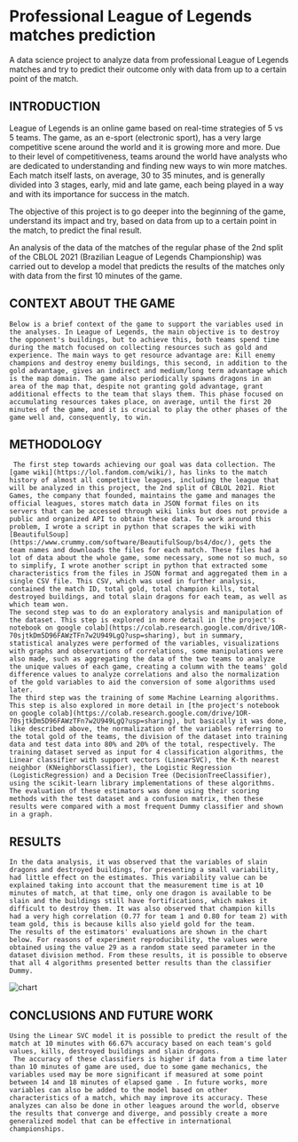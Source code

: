 # Professional League of Legends matches prediction
A data science project to analyze data from professional League of Legends matches and try to predict their outcome only with data from up to a certain point of the match.


## INTRODUCTION
League of Legends is an online game based on real-time strategies of 5 vs 5 teams. The game, as an e-sport (electronic sport), has a very large competitive scene around the world and it is growing more and more. Due to their level of competitiveness, teams around the world have analysts who are dedicated to understanding and finding new ways to win more matches. Each match itself lasts, on average, 30 to 35 minutes, and is generally divided into 3 stages, early, mid and late game, each being played in a way and with its importance for success in the match.
    
The objective of this project is to go deeper into the beginning of the game, understand its impact and try, based on data from up to a certain point in the match, to predict the final result.

An analysis of the data of the matches of the regular phase of the 2nd split of the CBLOL 2021 (Brazilian League of Legends Championship) was carried out to develop a model that predicts the results of the matches only with data from the first 10 minutes of the game.

## CONTEXT ABOUT THE GAME

    Below is a brief context of the game to support the variables used in the analyses. In League of Legends, the main objective is to destroy the opponent's buildings, but to achieve this, both teams spend time during the match focused on collecting resources such as gold and experience. The main ways to get resource advantage are: Kill enemy champions and destroy enemy buildings, this second, in addition to the gold advantage, gives an indirect and medium/long term advantage which is the map domain. The game also periodically spawns dragons in an area of the map that, despite not granting gold advantage, grant additional effects to the team that slays them. This phase focused on accumulating resources takes place, on average, until the first 20 minutes of the game, and it is crucial to play the other phases of the game well and, consequently, to win.

## METHODOLOGY

     The first step towards achieving our goal was data collection. The [game wiki](https://lol.fandom.com/wiki/), has links to the match history of almost all competitive leagues, including the league that will be analyzed in this project, the 2nd split of CBLOL 2021. Riot Games, the company that founded, maintains the game and manages the official leagues, stores match data in JSON format files on its servers that can be accessed through wiki links but does not provide a public and organized API to obtain these data. To work around this problem, I wrote a script in python that scrapes the wiki with [BeautifulSoup](https://www.crummy.com/software/BeautifulSoup/bs4/doc/), gets the team names and downloads the files for each match. These files had a lot of data about the whole game, some necessary, some not so much, so to simplify, I wrote another script in python that extracted some characteristics from the files in JSON format and aggregated them in a single CSV file. This CSV, which was used in further analysis, contained the match ID, total gold, total champion kills, total destroyed buildings, and total slain dragons for each team, as well as which team won.
    The second step was to do an exploratory analysis and manipulation of the dataset. This step is explored in more detail in [the project's notebook on google colab](https://colab.research.google.com/drive/1OR-70sjtkDm5D96FAWzTFn7w2U949LgQ?usp=sharing), but in summary, statistical analyzes were performed of the variables, visualizations with graphs and observations of correlations, some manipulations were also made, such as aggregating the data of the two teams to analyze the unique values of each game, creating a column with the teams' gold difference values to analyze correlations and also the normalization of the gold variables to aid the conversion of some algorithms used later.
    The third step was the training of some Machine Learning algorithms. This step is also explored in more detail in [the project's notebook on google colab](https://colab.research.google.com/drive/1OR-70sjtkDm5D96FAWzTFn7w2U949LgQ?usp=sharing), but basically it was done, like described above, the normalization of the variables referring to the total gold of the teams, the division of the dataset into training data and test data into 80% and 20% of the total, respectively. The training dataset served as input for 4 classification algorithms, the Linear classifier with support vectors (LinearSVC), the K-th nearest neighbor (KNeighborsClassifier), the Logistic Regression (LogisticRegression) and a Decision Tree (DecisionTreeClassifier), using the scikit-learn library implementations of these algorithms. The evaluation of these estimators was done using their scoring methods with the test dataset and a confusion matrix, then these results were compared with a most frequent Dummy classifier and shown in a graph.

## RESULTS

    In the data analysis, it was observed that the variables of slain dragons and destroyed buildings, for presenting a small variability, had little effect on the estimates. This variability value can be explained taking into account that the measurement time is at 10 minutes of match, at that time, only one dragon is available to be slain and the buildings still have fortifications, which makes it difficult to destroy them. It was also observed that champion kills had a very high correlation (0.77 for team 1 and 0.80 for team 2) with team gold, this is because kills also yield gold for the team.
    The results of the estimators' evaluations are shown in the chart below. For reasons of experiment reproducibility, the values were obtained using the value 29 as a random state seed parameter in the dataset division method. From these results, it is possible to observe that all 4 algorithms presented better results than the classifier Dummy.

![chart](./chart.png)

## CONCLUSIONS AND FUTURE WORK

    Using the Linear SVC model it is possible to predict the result of the match at 10 minutes with 66.67% accuracy based on each team's gold values, kills, destroyed buildings and slain dragons.
     The accuracy of these classifiers is higher if data from a time later than 10 minutes of game are used, due to some game mechanics, the variables used may be more significant if measured at some point between 14 and 18 minutes of elapsed game . In future works, more variables can also be added to the model based on other characteristics of a match, which may improve its accuracy. These analyzes can also be done in other leagues around the world, observe the results that converge and diverge, and possibly create a more generalized model that can be effective in international championships.

